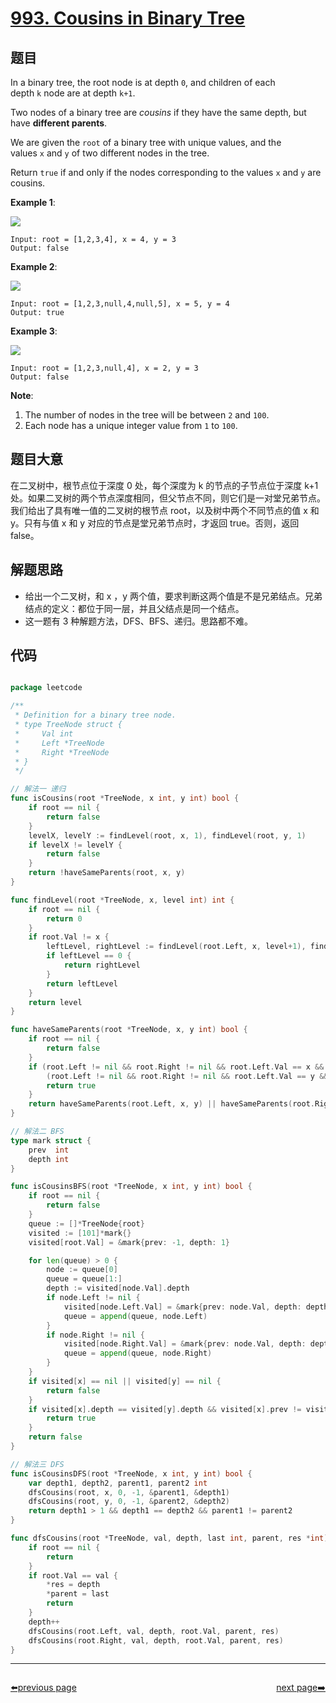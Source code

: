 # [993. Cousins in Binary Tree](https://leetcode.com/problems/cousins-in-binary-tree/)

## 题目

In a binary tree, the root node is at depth `0`, and children of each depth `k` node are at depth `k+1`.

Two nodes of a binary tree are *cousins* if they have the same depth, but have **different parents**.

We are given the `root` of a binary tree with unique values, and the values `x` and `y` of two different nodes in the tree.

Return `true` if and only if the nodes corresponding to the values `x` and `y` are cousins.

**Example 1**:

![](https://assets.leetcode.com/uploads/2019/02/12/q1248-01.png)

    Input: root = [1,2,3,4], x = 4, y = 3
    Output: false

**Example 2**:

![](https://assets.leetcode.com/uploads/2019/02/12/q1248-02.png)

    Input: root = [1,2,3,null,4,null,5], x = 5, y = 4
    Output: true

**Example 3**:

![](https://assets.leetcode.com/uploads/2019/02/13/q1248-03.png)

    Input: root = [1,2,3,null,4], x = 2, y = 3
    Output: false

**Note**:

1. The number of nodes in the tree will be between `2` and `100`.
2. Each node has a unique integer value from `1` to `100`.


## 题目大意

在二叉树中，根节点位于深度 0 处，每个深度为 k 的节点的子节点位于深度 k+1 处。如果二叉树的两个节点深度相同，但父节点不同，则它们是一对堂兄弟节点。我们给出了具有唯一值的二叉树的根节点 root，以及树中两个不同节点的值 x 和 y。只有与值 x 和 y 对应的节点是堂兄弟节点时，才返回 true。否则，返回 false。



## 解题思路


- 给出一个二叉树，和 x ，y 两个值，要求判断这两个值是不是兄弟结点。兄弟结点的定义：都位于同一层，并且父结点是同一个结点。
- 这一题有 3 种解题方法，DFS、BFS、递归。思路都不难。


## 代码

```go

package leetcode

/**
 * Definition for a binary tree node.
 * type TreeNode struct {
 *     Val int
 *     Left *TreeNode
 *     Right *TreeNode
 * }
 */

// 解法一 递归
func isCousins(root *TreeNode, x int, y int) bool {
	if root == nil {
		return false
	}
	levelX, levelY := findLevel(root, x, 1), findLevel(root, y, 1)
	if levelX != levelY {
		return false
	}
	return !haveSameParents(root, x, y)
}

func findLevel(root *TreeNode, x, level int) int {
	if root == nil {
		return 0
	}
	if root.Val != x {
		leftLevel, rightLevel := findLevel(root.Left, x, level+1), findLevel(root.Right, x, level+1)
		if leftLevel == 0 {
			return rightLevel
		}
		return leftLevel
	}
	return level
}

func haveSameParents(root *TreeNode, x, y int) bool {
	if root == nil {
		return false
	}
	if (root.Left != nil && root.Right != nil && root.Left.Val == x && root.Right.Val == y) ||
		(root.Left != nil && root.Right != nil && root.Left.Val == y && root.Right.Val == x) {
		return true
	}
	return haveSameParents(root.Left, x, y) || haveSameParents(root.Right, x, y)
}

// 解法二 BFS
type mark struct {
	prev  int
	depth int
}

func isCousinsBFS(root *TreeNode, x int, y int) bool {
	if root == nil {
		return false
	}
	queue := []*TreeNode{root}
	visited := [101]*mark{}
	visited[root.Val] = &mark{prev: -1, depth: 1}

	for len(queue) > 0 {
		node := queue[0]
		queue = queue[1:]
		depth := visited[node.Val].depth
		if node.Left != nil {
			visited[node.Left.Val] = &mark{prev: node.Val, depth: depth + 1}
			queue = append(queue, node.Left)
		}
		if node.Right != nil {
			visited[node.Right.Val] = &mark{prev: node.Val, depth: depth + 1}
			queue = append(queue, node.Right)
		}
	}
	if visited[x] == nil || visited[y] == nil {
		return false
	}
	if visited[x].depth == visited[y].depth && visited[x].prev != visited[y].prev {
		return true
	}
	return false
}

// 解法三 DFS
func isCousinsDFS(root *TreeNode, x int, y int) bool {
	var depth1, depth2, parent1, parent2 int
	dfsCousins(root, x, 0, -1, &parent1, &depth1)
	dfsCousins(root, y, 0, -1, &parent2, &depth2)
	return depth1 > 1 && depth1 == depth2 && parent1 != parent2
}

func dfsCousins(root *TreeNode, val, depth, last int, parent, res *int) {
	if root == nil {
		return
	}
	if root.Val == val {
		*res = depth
		*parent = last
		return
	}
	depth++
	dfsCousins(root.Left, val, depth, root.Val, parent, res)
	dfsCousins(root.Right, val, depth, root.Val, parent, res)
}

```



----------------------------------------------
<div style="display: flex;justify-content: space-between;align-items: center;">
<p><a href="https://books.halfrost.com/leetcode/ChapterFour/0900~0999/0992.Subarrays-with-K-Different-Integers/">⬅️previous page</a></p>
<p><a href="https://books.halfrost.com/leetcode/ChapterFour/0900~0999/0995.Minimum-Number-of-K-Consecutive-Bit-Flips/">next page➡️</a></p>
</div>
